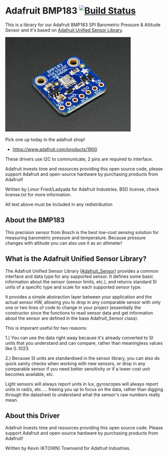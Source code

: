 # Adafruit BMP183 [![Build Status](https://travis-ci.org/adafruit/Adafruit_Adafruit_BMP183_Unified_Library.svg?branch=master)](https://travis-ci.org/adafruit/Adafruit_BMP183_Unified_Library)

This is a library for our Adafruit BMP183 SPI Barometric Pressure & Altitude Sensor and it's based on [Adafruit Unified Sensor Library](https://github.com/adafruit/Adafruit_Sensor).

<a href="https://www.adafruit.com/products/1900"><img src="assets/board.jpg" height="300"/></a>

Pick one up today in the adafruit shop!
  * https://www.adafruit.com/products/1900

These drivers use I2C to communicate, 2 pins are required to interface.

Adafruit invests time and resources providing this open source code, please support Adafruit and open-source hardware by purchasing products from Adafruit!

Written by Limor Fried/Ladyada  for Adafruit Industries. BSD license, check license.txt for more information. 

All text above must be included in any redistribution

## About the BMP183 ##

This precision sensor from Bosch is the best low-cost sensing solution for measuring barometric pressure and temperature. Because pressure changes with altitude you can also use it as an altimeter! 

## What is the Adafruit Unified Sensor Library? ##

The Adafruit Unified Sensor Library ([Adafruit_Sensor](https://github.com/adafruit/Adafruit_Sensor)) provides a common interface and data type for any supported sensor.  It defines some basic information about the sensor (sensor limits, etc.), and returns standard SI units of a specific type and scale for each supported sensor type.

It provides a simple abstraction layer between your application and the actual sensor HW, allowing you to drop in any comparable sensor with only one or two lines of code to change in your project (essentially the constructor since the functions to read sensor data and get information about the sensor are defined in the base Adafruit_Sensor class).

This is imporant useful for two reasons:

1.) You can use the data right away because it's already converted to SI units that you understand and can compare, rather than meaningless values like 0..1023.

2.) Because SI units are standardised in the sensor library, you can also do quick sanity checks when working with new sensors, or drop in any comparable sensor if you need better sensitivity or if a lower cost unit becomes available, etc. 

Light sensors will always report units in lux, gyroscopes will always report units in rad/s, etc. ... freeing you up to focus on the data, rather than digging through the datasheet to understand what the sensor's raw numbers really mean.

## About this Driver ##

Adafruit invests time and resources providing this open source code.  Please support Adafruit and open-source hardware by purchasing products from Adafruit!

Written by Kevin (KTOWN) Townsend for Adafruit Industries.

